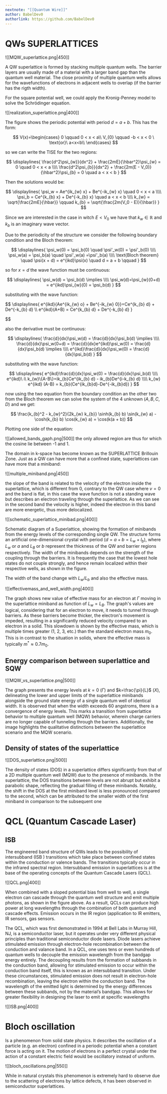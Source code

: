 ```yaml
---
nextnote: "[[Quantum Wire]]"
author: BabelDev0
authorlink: https://github.com/BabelDev0
---
```

# QWs SUPERLATTICES

![[MQW_superlattice.png|450]]

A QW superlattice is formed by stacking multiple quantum wells. The barrier layers are usually made of a material with a larger band gap than the quantum well material. The close proximity of multiple quantum wells allows for the wavefunctions of electrons in adjacent wells to overlap (if the barrier has the rigth width). 

For the square potential well, we could apply the Kronig-Penney model to solve the Schrödinger equation.

![[realization_superlattice.png|400]]

The figure shows the periodic potential with period $d = a + b$. 
This has the form:

$$
V(x)=\begin{cases}  
0 \qquad 0 < x < a\\
V_{0} \qquad -b < x < 0 \ \text{or}\ a<x<b\\
\end{cases}
$$

so we can write the TISE for the two regions:

$$
\displaylines{
\frac{d^2\psi_{w}}{dx^2} + \frac{2mE}{\hbar^2}\psi_{w} = 0 \quad 0 < x < a 
\\\\
\frac{d^2\psi_{b}}{dx^2} + \frac{2m(E - V_0)}{\hbar^2}\psi_{b} = 0 \quad a < x < b
} 
$$

Then the solutions would be:

$$
\displaylines{
\psi_w = Ae^{ik_{w} x} + Be^{-ik_{w} x} \quad 0 < x < a
\\\\
\psi_b = Ce^{k_{b} x} + De^{-k_{b} x} \quad a < x < b
\\\\
k_{w} = \sqrt{\frac{2mE}{\hbar}} \qquad k_{b} = \sqrt{\frac{2m(V_0 - E)}{\hbar}}
}
$$

Since we are interested in the case in witch $E<V_0$ we have that $k_{w} \in \mathbb{R}$ and $k_{b}$ is an imaginary wave vector.

Due to the periodicity of the structure we consider the following boundary condition and the Bloch theorem:

$$
\displaylines{
\psi_w(0) = \psi_b(0) \quad \psi'_w(0) = \psi'_b(0)
\\\\
\psi_w(a) = \psi_b(a) \quad \psi'_w(a) =\psi'_b(a)
\\\\
\text{Bloch theorem} \quad \psi(x + d) = e^{ikd}\psi(x) \quad d = a + b \qquad 
}
$$

so for $x = d$ the wave function must be continuous:

$$
\displaylines{
\psi_w(d) = \psi_b(d) \implies
\\\\
\psi_w(d)=\psi_{w}(0+d) = e^{ikd}\psi_{w}(0) = \psi_b(d)
}
$$

substituting with the wave function:

$$
\displaylines{
e^{ikd}\{Ae^{ik_{w} o} + Be^{-ik_{w} 0}\}=Ce^{k_{b} d} + De^{-k_{b} d}
\\\\
e^{ikd}(A+B) = Ce^{k_{b} d} + De^{-k_{b} d}
}

$$

also the derivative must be continuous:

$$
\displaylines{
\frac{d}{dx}\psi_w(d) = \frac{d}{dx}\psi_b(d) \implies
\\\\
\frac{d}{dx}\psi_w(0+d) = \frac{d}{dx}e^{ikd}\psi_w(0) = \frac{d}{dx}\psi_b(d) \implies
\\\\
e^{ikd}\frac{d}{dx}\psi_w(0) = \frac{d}{dx}\psi_b(d)
}
$$

substituting with the wave function:

$$
\displaylines{
e^{ikd}\frac{d}{dx}\psi_w(0) = \frac{d}{dx}\psi_b(d)
\\\\
e^{ikd}\ i\ k_{w}\{A-B\}=ik_{b}Ce^{ik_{b} d} - ik_{b}De^{i-k_{b} d}
\\\\
k_{w} e^{ikd} (A-B) = k_{b}(Ce^{ik_{b}d}-De^{-ik_{b}d})
}
$$

now using the two equation from the boundary condition an the other two from the Bloch theorem we can solve the system of the 4 unknown ($A,B,C,D$) and we get:

$$
\frac{k_{b}^2 - k_{w}^2}{2k_{w} k_{b}} \sinh(k_{b} b) \sin(k_{w} a) - \cosh(k_{b} b) \cos(k_{w} a) = \cos(k(a + b))
$$

Plotting one side of the equation:

![[allowed_bands_gaph.png|500]]
the only allowed region are thus for which the cosine lie between -1 and 1.

The domain in k-space has become known as the SUPERLATTICE Brillouin Zone. Just as a QW can have more that a confined state, superlattices can have more that a miniband:

![[multiple_miniband.png|450]]

the slope of the band is related to the velocity of the electron inside the superlattice, which is different from 0, contrary to the QW case where $v=0$ and the band is flat, in this case the wave function is not a standing wave but describes an electron traveling through the superlattice. As we can see in the second band the velocity is higher, indeed the electron in this band are more energetic, thus more delocalized.

![[schematic_superlattice_minibad.png|400]]

Schematic diagram of a Superlattice, showing the formation of minibands from the energy levels of the corresponding single QW. The structure forms an artificial one-dimensional crystal with period ($d=a + b=L_{w}+l_{b}$), where $L_w\  \text{or} \ a$ and $L_B\  \text{or} \ b$ represent the thickness of the QW and barrier regions respectively. The width of the minibands depends on the strength of the coupling through the barriers. It is frequently the case that the lowest hole states do not couple strongly, and hence remain localized within their respective wells, as shown in the figure.

The width of the band change with $L_w/L_b$ and also the effective mass.

![[effectivemass_and_well_width.png|400]]

The graph shows new value of effective mass for an electron at $\Gamma$ moving in the superlattice miniband as function of $L_w=L_{B}$. The graph's values are logical, considering that for an electron to move, it needs to tunnel through barriers. As these barriers become thicker, the electron's movement is impeded, resulting in a significantly reduced velocity compared to an electron in a solid. This slowdown is shown by the effective mass, which is multiple times greater (1, 2, 3, etc.) than the standard electron mass $m_0$. This is in contrast to the situation in solids, where the effective mass is typically $m^* \approx 0.7m_{0}$.

## Energy comparison between superlattice and SQW

![[MQW_vs_superlattice.png|500]]

  
The graph presents the energy levels at $k=0$ ($\Gamma$) and $k=\frac{\pi}{L}$​ ($X$), delineating the lower and upper limits of the superlattice minibands alongside the ground state energy of a single quantum well of identical width. It is observed that when the width exceeds $60$ angstroms, there is a convergence of energy levels. This marks a transition from superlattice behavior to multiple quantum well (MQW) behavior, wherein charge carriers are no longer capable of tunneling through the barriers. Additionally, the image highlights the qualitative distinctions between the superlattice scenario and the MQW scenario.

## Density of states of the superlattice

![[DOS_superlattice.png|500]]

The density of states (DOS) in a superlattice differs significantly from that of a 2D multiple quantum well (MQW) due to the presence of minibands. In the superlattice, the DOS transitions between levels are not abrupt but exhibit a parabolic shape, reflecting the gradual filling of these minibands. Notably, the shift in the DOS at the first miniband level is less pronounced compared to the second, which can be attributed to the smaller width of the first miniband in comparison to the subsequent one

# QCL (Quantum Cascade Laser)

## ISB 
The engineered band structure of QWs leads to the possibility of intersubband (ISB ) transitions which take place between confined states within the conduction or valence bands. The transitions typically occur in the infrared spectral region. Intersubband emission in superlattices is at the base of the operating concepts of the Quantum Cascade Lasers (QCL).

![[QCL.png|400]]

When combined with a sloped potential bias from well to well, a single electron can cascade through the quantum well structure and emit multiple photons, as shown in the figure above. As a result, QCLs can produce high power at long wavelengths through the combination of both quantum and cascade effects. Emission occurs in the IR region (application to IR emitters, IR sensors, gas sensors.

The QCL, which was first demonstrated in 1994 at Bell Labs in Murray Hill, NJ, is a semiconductor laser, but it operates under very different physical principles than traditional semiconductor diode lasers. Diode lasers achieve stimulated emission through electron-hole recombination between the conduction and valance band. In a QCL, one uses tens or even hundreds of quantum wells to decouple the emission wavelength from the bandgap energy entirely. The decoupling results from the formation of subbands in the conduction band, allowing for stimulated emission to occur within the conduction band itself, this is known as an intersubband transition. Under these circumstances, stimulated emission does not result in electron-hole recombination, leaving the electron within the conduction band. The wavelength of the emitted light is determined by the energy differences between these subbands, not by the material’s bandgap. This allows for greater flexibility in designing the laser to emit at specific wavelengths

![[ISB.png|400]]

# Bloch oscillation

Is a phenomenon from solid state physics. It describes the oscillation of a particle (e.g. an electron) confined in a periodic potential when a constant force is acting on it. The motion of electrons in a perfect crystal under the action of a constant electric field would be oscillatory instead of uniform.

![[bloch_oscillations.png|550]]

While in natural crystals this phenomenon is extremely hard to observe due to the scattering of electrons by lattice defects, it has been observed in semiconductor superlattices.